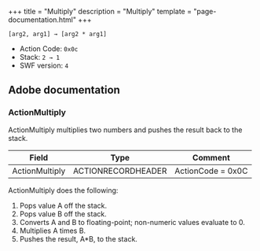 +++
title = "Multiply"
description = "Multiply"
template = "page-documentation.html"
+++

```
[arg2, arg1] → [arg2 * arg1]
```

- Action Code: `0x0c`
- Stack: `2 → 1`
- SWF version: `4`

## Adobe documentation

### ActionMultiply

ActionMultiply multiplies two numbers and pushes the result back to the stack.

| Field             | Type               | Comment                        |
|-------------------|--------------------|--------------------------------|
| ActionMultiply    | ACTIONRECORDHEADER | ActionCode = 0x0C              |

ActionMultiply does the following:
1. Pops value A off the stack.
2. Pops value B off the stack.
3. Converts A and B to floating-point; non-numeric values evaluate to 0.
4. Multiplies A times B.
5. Pushes the result, A*B, to the stack.
